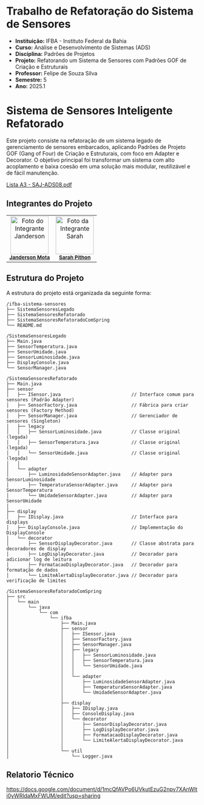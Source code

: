 # Trabalho de Refatoração do Sistema de Sensores
- **Instituição:** IFBA - Instituto Federal da Bahia
- **Curso:** Análise e Desenvolvimento de Sistemas (ADS)
- **Disciplina:** Padrões de Projetos
- **Projeto:** Refatorando um Sistema de Sensores com Padrões GOF de Criação e Estruturais
- **Professor:** Felipe de Souza Silva
- **Semestre:** 5
- **Ano:** 2025.1

# Sistema de Sensores Inteligente Refatorado

Este projeto consiste na refatoração de um sistema legado de gerenciamento de sensores embarcados, aplicando Padrões de Projeto GOF (Gang of Four) de Criação e Estruturais, com foco em Adapter e Decorator. O objetivo principal foi transformar um sistema com alto acoplamento e baixa coesão em uma solução mais modular, reutilizável e de fácil manutenção.


[Lista A3 - SAJ-ADS08.pdf](https://github.com/user-attachments/files/21475588/A3.-.SAJ-ADS08.-.Refatorando.um.Sistema.de.Sensores.com.Padroes.GOF.de.Criacao.e.Estruturais.pdf)

## Integrantes do Projeto

<table>
  <tr>
    <td align="center">
      <img src="https://avatars.githubusercontent.com/u/80362674?v=4" width="100px;" alt="Foto do Integrante Janderson"/><br />
      <sub><b><a href="https://github.com/JandersonMota">Janderson Mota</a></b></sub>
    </td>
    <td align="center">
      <img src="https://avatars.githubusercontent.com/u/110790276?v=4" width="100px;" alt="Foto da Integrante Sarah"/><br />
      <sub><b><a href="https://github.com/">Sarah Pithon</a></b></sub>
    </td>
  </tr>
</table>

## Estrutura do Projeto

A estrutura do projeto está organizada da seguinte forma:

```
/ifba-sistema-sensores
├── SistemaSensoresLegado
├── SistemaSensoresRefatorado
├── SistemaSensoresRefatoradoComSpring
└── README.md
```


```
/SistemaSensoresLegado
├── Main.java
├── SensorTemperatura.java
├── SensorUmidade.java
├── SensorLuminosidade.java
├── DisplayConsole.java
└── SensorManager.java
```


```
/SistemaSensoresRefatorado
├── Main.java
├── sensor
│   ├── ISensor.java                          // Interface comum para sensores (Padrão Adapter)
│   ├── SensorFactory.java                    // Fábrica para criar sensores (Factory Method)
│   ├── SensorManager.java                    // Gerenciador de sensores (Singleton)
│   ├── legacy
│   │   ├── SensorLuminosidade.java           // Classe original (legada)
│   │   ├── SensorTemperatura.java            // Classe original (legada)
│   │   └── SensorUmidade.java                // Classe original (legada)
│   │
│   └── adapter
│       ├── LuminosidadeSensorAdapter.java    // Adapter para SensorLuminosidade
│       ├── TemperaturaSensorAdapter.java     // Adapter para SensorTemperatura
│       └── UmidadeSensorAdapter.java         // Adapter para SensorUmidade
│
├── display
│   ├── IDisplay.java                         // Interface para displays
│   ├── DisplayConsole.java                   // Implementação do DisplayConsole
│   └── decorator
│       ├── SensorDisplayDecorator.java       // Classe abstrata para decoradores de display
│       ├── LogDisplayDecorator.java          // Decorador para adicionar log de leitura
│       ├── FormatacaoDisplayDecorator.java   // Decorador para formatação de dados
│       └── LimiteAlertaDisplayDecorator.java // Decorador para verificação de limites
```


```
/SistemaSensoresRefatoradoComSpring
├── src
│   └── main
│       └── java
│           └── com
│               └── ifba
│                   ├── Main.java
│                   ├── sensor
│                   │   ├── ISensor.java
│                   │   ├── SensorFactory.java
│                   │   ├── SensorManager.java
│                   │   ├── legacy
│                   │   │   ├── SensorLuminosidade.java
│                   │   │   ├── SensorTemperatura.java
│                   │   │   └── SensorUmidade.java
│                   │   │
│                   │   └── adapter
│                   │       ├── LuminosidadeSensorAdapter.java
│                   │       ├── TemperaturaSensorAdapter.java
│                   │       └── UmidadeSensorAdapter.java
│                   │
│                   ├── display
│                   │   ├── IDisplay.java
│                   │   ├── ConsoleDisplay.java
│                   │   └── decorator
│                   │       ├── SensorDisplayDecorator.java
│                   │       ├── LogDisplayDecorator.java
│                   │       ├── FormatacaoDisplayDecorator.java
│                   │       └── LimiteAlertaDisplayDecorator.java
│                   │
│                   └── util
│                       └── Logger.java
```

## Relatorio Técnico

https://docs.google.com/document/d/1mcQfAVPo6UVkutEzuG2npv7XAnWlti0yWRldaMxFWUM/edit?usp=sharing
